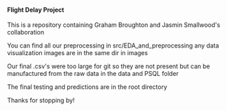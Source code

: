 #### Flight Delay Project
This is a repository containing Graham Broughton and Jasmin Smallwood's collaboration

You can find all our preprocessing in src/EDA_and_preprocessing any data visualization images are in the same dir in images

Our final .csv's were too large for git so they are not present but can be manufactured from the raw data in the data and PSQL folder

The final testing and predictions are in the root directory

Thanks for stopping by!